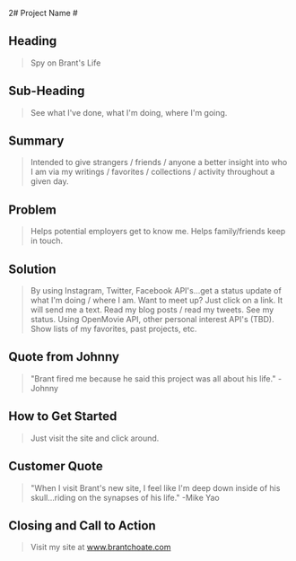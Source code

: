 2# Project Name #

<!-- 
> This material was originally posted [here](http://www.quora.com/What-is-Amazons-approach-to-product-development-and-product-management). It is reproduced here for posterities sake.

There is an approach called "working backwards" that is widely used at Amazon. They work backwards from the customer, rather than starting with an idea for a product and trying to bolt customers onto it. While working backwards can be applied to any specific product decision, using this approach is especially important when developing new products or features.

For new initiatives a product manager typically starts by writing an internal press release announcing the finished product. The target audience for the press release is the new/updated product's customers, which can be retail customers or internal users of a tool or technology. Internal press releases are centered around the customer problem, how current solutions (internal or external) fail, and how the new product will blow away existing solutions.

If the benefits listed don't sound very interesting or exciting to customers, then perhaps they're not (and shouldn't be built). Instead, the product manager should keep iterating on the press release until they've come up with benefits that actually sound like benefits. Iterating on a press release is a lot less expensive than iterating on the product itself (and quicker!).

If the press release is more than a page and a half, it is probably too long. Keep it simple. 3-4 sentences for most paragraphs. Cut out the fat. Don't make it into a spec. You can accompany the press release with a FAQ that answers all of the other business or execution questions so the press release can stay focused on what the customer gets. My rule of thumb is that if the press release is hard to write, then the product is probably going to suck. Keep working at it until the outline for each paragraph flows. 

Oh, and I also like to write press-releases in what I call "Oprah-speak" for mainstream consumer products. Imagine you're sitting on Oprah's couch and have just explained the product to her, and then you listen as she explains it to her audience. That's "Oprah-speak", not "Geek-speak".

Once the project moves into development, the press release can be used as a touchstone; a guiding light. The product team can ask themselves, "Are we building what is in the press release?" If they find they're spending time building things that aren't in the press release (overbuilding), they need to ask themselves why. This keeps product development focused on achieving the customer benefits and not building extraneous stuff that takes longer to build, takes resources to maintain, and doesn't provide real customer benefit (at least not enough to warrant inclusion in the press release).
 -->
 
## Heading ##
  > Spy on Brant's Life

## Sub-Heading ##
  > See what I've done, what I'm doing, where I'm going.

## Summary ##
  > Intended to give strangers / friends / anyone a better insight into who I am via my writings / favorites / collections / activity throughout a given day. 

## Problem ##
  > Helps potential employers get to know me. Helps family/friends keep in touch.

## Solution ##
  > By using Instagram, Twitter, Facebook API's...get a status update of what I'm doing / where I am. Want to meet up? Just click on a link. It will send me a text. Read my blog posts / read my tweets. See my status. Using OpenMovie API, other personal interest API's (TBD). Show lists of my favorites, past projects, etc.

## Quote from Johnny ##
  > "Brant fired me because he said this project was all about his life." -Johnny

## How to Get Started ##
  > Just visit the site and click around. 

## Customer Quote ##
  > "When I visit Brant's new site, I feel like I'm deep down inside of his skull...riding on the synapses of his life." -Mike Yao

## Closing and Call to Action ##
  > Visit my site at www.brantchoate.com
